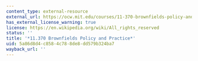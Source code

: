 ```yaml
---
content_type: external-resource
external_url: https://ocw.mit.edu/courses/11-370-brownfields-policy-and-practice-fall-2005/
has_external_license_warning: true
license: https://en.wikipedia.org/wiki/All_rights_reserved
status: ''
title: '*11.370 Brownfields Policy and Practice*'
uid: 5a86d8d4-c858-4c78-8de8-dd579b324ba7
wayback_url: ''
---
```

